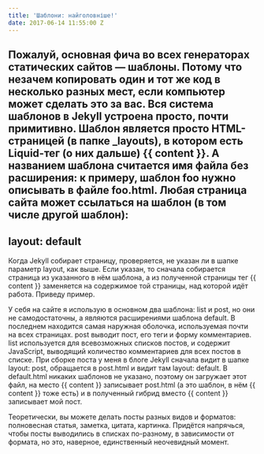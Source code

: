 ```yaml
---
title: 'Шаблони: найголовніше!'
date: 2017-06-14 11:55:00 Z
---
```


Пожалуй, основная фича во всех генераторах статических сайтов — шаблоны. Потому что незачем копировать один и тот же код в несколько разных мест, если компьютер может сделать это за вас. Вся система шаблонов в Jekyll устроена просто, почти примитивно. Шаблон является просто HTML-страницей (в папке _layouts), в котором есть Liquid-тег (о них дальше) {{ content }}. А названием шаблона считается имя файла без расширения: к примеру, шаблон foo нужно описывать в файле foo.html.
Любая страница сайта может ссылаться на шаблон (в том числе другой шаблон):
---
layout: default
---

Когда Jekyll собирает страницу, проверяется, не указан ли в шапке параметр layout, как выше. Если указан, то сначала собирается страница из указанного в нём шаблона, а из полученной страницы тег {{ content }} заменяется на содержимое той страницы, над которой идёт работа. Приведу пример.

У себя на сайте я использую в основном два шаблона: list и post, но они не самодостаточны, а являются расширениями шаблона default. В последнем находится самая наружная оболочка, используемая почти на всех страницах. post выводит пост, его теги и форму комментариев. list используется для всевозможных списков постов, и содержит JavaScript, выводящий количество комментариев для всех постов в списке. При сборке поста у меня в блоге Jekyll сначала видит в шапке layout: post, обращается в post.html и видит там layout: default. В default.html никаких шаблонов не указано, поэтому он загружает этот файл, на место {{ content }} записывает post.html (а это шаблон, в нём {{ content }} тоже есть) и в полученный гибрид вместо {{ content }} записывает мой пост.

Теоретически, вы можете делать посты разных видов и форматов: полновесная статья, заметка, цитата, картинка. Придётся напрячься, чтобы посты выводились в списках по-разному, в зависимости от формата, но это, наверное, единственный неочевидный момент.
